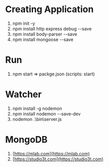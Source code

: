 # Creating Application
1. npm init -y
2. npm install http express debug --save
3. npm install body-parser --save
4. npm install mongoose --save

# Run
1. npm start => packge.json (scripts: start)

# Watcher
1. npm install -g nodemon
2. npm install nodemon --save-dev
3. nodemon .\bin\server.js


# MongoDB
1. [https://mlab.com](https://mlab.com)
2. [https://studio3t.com](https://studio3t.com)
